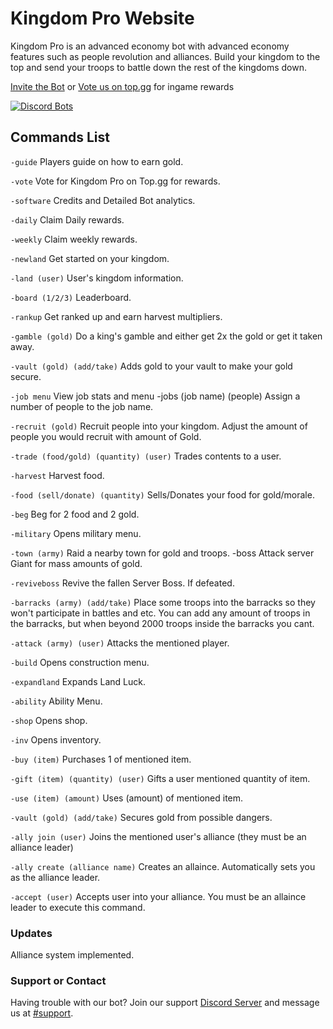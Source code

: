 # Kingdom Pro Website

Kingdom Pro is an advanced economy bot with advanced economy features such as people revolution and alliances. Build your kingdom to the top and send your troops to battle down the rest of the kingdoms down.

[Invite the Bot](https://discordapp.com/oauth2/authorize?client_id=873076663448109176&scope=bot&permissions=2146958847)
or
[Vote us on top.gg](https://top.gg/bot/873076663448109176/vote) for ingame rewards

[![Discord Bots](https://top.gg/api/widget/873076663448109176.svg)](https://top.gg/bot/873076663448109176)

## Commands List

```-guide```
Players guide on how to earn gold.

```-vote```
Vote for Kingdom Pro on Top.gg for rewards.

```-software```
Credits and Detailed Bot analytics.

```-daily```
Claim Daily rewards.

```-weekly```
Claim weekly rewards. 

```-newland```
Get started on your kingdom.

```-land (user)```
User's kingdom information.

```-board (1/2/3)```
Leaderboard.

```-rankup```
Get ranked up and earn harvest multipliers.

```-gamble (gold)```
Do a king's gamble and either get 2x the gold or get it taken away.

```-vault (gold) (add/take)```
Adds gold to your vault to make your gold secure. 

```-job menu```
View job stats and menu
-jobs (job name) (people)
Assign a number of people to the job name.

```-recruit (gold)```
Recruit people into your kingdom. Adjust the amount of people you would recruit with amount of Gold.

```-trade (food/gold) (quantity) (user)```
Trades contents to a user.

```-harvest```
Harvest food.

```-food (sell/donate) (quantity)```
Sells/Donates your food for gold/morale.

```-beg```
Beg for 2 food and 2 gold.

```-military```
Opens military menu.

```-town (army)```
Raid a nearby town for gold and troops. -boss Attack server Giant for mass amounts of gold.

```-reviveboss```
Revive the fallen Server Boss. If defeated.

```-barracks (army) (add/take)```
Place some troops into the barracks so they won't participate in battles and etc. You can add any amount of troops in the barracks, but when beyond 2000 troops inside the barracks you cant.

```-attack (army) (user)```
Attacks the mentioned player. 

```-build```
Opens construction menu.

```-expandland```
Expands Land Luck.

```-ability```
Ability Menu.

```-shop```
Opens shop.

```-inv```
Opens inventory.

```-buy (item)```
Purchases 1 of mentioned item.

```-gift (item) (quantity) (user)```
Gifts a user mentioned quantity of item.

```-use (item) (amount)```
Uses (amount) of mentioned item.

```-vault (gold) (add/take)```
Secures gold from possible dangers.

```-ally join (user)```
Joins the mentioned user's alliance (they must be an alliance leader)

```-ally create (alliance name)```
Creates an allaince. Automatically sets you as the alliance leader.

```-accept (user)```
Accepts user into your alliance. You must be an allaince leader to execute this command.



### Updates

Alliance system implemented.

### Support or Contact

Having trouble with our bot? Join our support [Discord Server](https://discord.gg/Vt6yeUKMw8) and message us at [#support](https://discord.com/channels/874231599753990184/874838832858689648).
